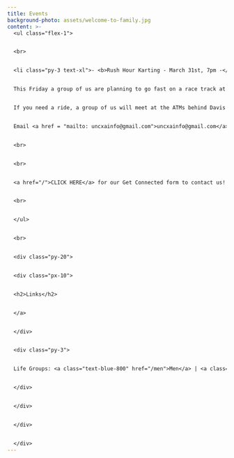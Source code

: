 ```yaml
---
title: Events
background-photo: assets/welcome-to-family.jpg
content: >-
  <ul class="flex-1">


  <br>


  <li class="py-3 text-xl">- <b>Rush Hour Karting - March 31st, 7pm -</b><br>


  This Friday a group of us are planning to go fast on a race track at Rush Hour Karting in Garner at 7PM! Chi Alpha will cover the cost of the first race for everyone, and any race after the first will cost $25 (<b>$12 for students!!!</b>). We will grab dinner after racing and drive back home. <br>


  If you need a ride, a group of us will meet at the ATMs behind Davis Library for carpooling and depart at 6pm. Please plan to arrive ten minutes early. Otherwise, we'll see you at the following address: 5335 Raynor Rd, Garner, NC 27529-9450. If you plan to drive yourself over, <b>please arrive there no later than 7pm</b>!


  Email <a href = "mailto: uncxainfo@gmail.com">uncxainfo@gmail.com</a> for more info!<br><br>


  <br>


  <br>


  <a href="/">CLICK HERE</a> for our Get Connected form to contact us!


  <br>


  </ul>


  <br>


  <div class="py-20">


  <div class="px-10">


  <h2>Links</h2>


  </a>


  </div>


  <div class="py-3">


  Life Groups: <a class="text-blue-800" href="/men">Men</a> | <a class="text-blue-800" href="/women">Women</a>


  </div>


  </div>


  </div>


  </div>
---
```


